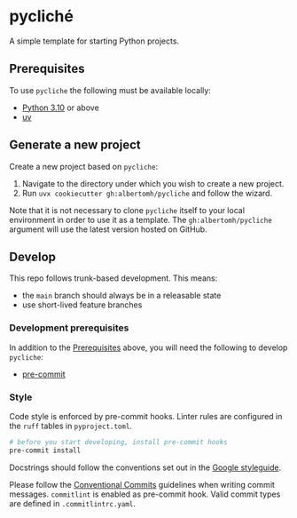 # pycliché

A simple template for starting Python projects.

## Prerequisites

To use `pycliche` the following must be available locally:

- [Python 3.10](https://docs.python.org/3.10/) or above
- [uv](https://docs.astral.sh/uv/)

## Generate a new project

Create a new project based on `pycliche`:

1. Navigate to the directory under which you wish to create a new project.
1. Run `uvx cookiecutter gh:albertomh/pycliche` and follow the wizard.

Note that it is not necessary to clone `pycliche` itself to your local
environment in order to use it as a template. The `gh:albertomh/pycliche`
argument will use the latest version hosted on GitHub.

## Develop

This repo follows trunk-based development. This means:

- the `main` branch should always be in a releasable state
- use short-lived feature branches

### Development prerequisites

In addition to the [Prerequisites](#prerequisites) above, you will need the
following to develop `pycliche`:

- [pre-commit](https://pre-commit.com/)

### Style

Code style is enforced by pre-commit hooks. Linter rules are configured in the `ruff`
tables in `pyproject.toml`.

```sh
# before you start developing, install pre-commit hooks
pre-commit install
```

Docstrings should follow the conventions set out in the [Google styleguide](https://google.github.io/styleguide/pyguide.html#38-comments-and-docstrings).

Please follow the [Conventional Commits](https://www.conventionalcommits.org/en/v1.0.0/)
guidelines when writing commit messages. `commitlint` is enabled as
pre-commit hook. Valid commit types are defined in `.commitlintrc.yaml`.
